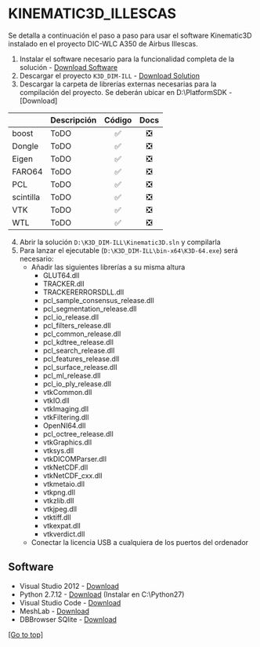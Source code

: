 # KINEMATIC3D_ILLESCAS
Se detalla a continuación el paso a paso para usar el software Kinematic3D instalado en el proyecto DIC-WLC A350 de Airbus Illescas.
1. Instalar el software necesario para la funcionalidad completa de la solución - [Download Software](#Software)
1. Descargar el proyecto `K3D_DIM-ILL` - [Download Solution](https://dev.azure.com/AritexSoftware/_git/K3D_DIM-ILL)
1. Descargar la carpeta de librerías externas necesarias para la compilación del proyecto. Se deberán ubicar en D:\PlatformSDK - [Download] 

| | Descripción | Código | Docs |
|-|:------------|:----:|:----:|
|boost | ToDO |:white_check_mark:|:negative_squared_cross_mark:|
|Dongle| ToDO |:white_check_mark:|:negative_squared_cross_mark:|
|Eigen| ToDO |:white_check_mark:|:negative_squared_cross_mark:|
|FARO64| ToDO |:white_check_mark:|:negative_squared_cross_mark:|
|PCL| ToDO |:white_check_mark:|:negative_squared_cross_mark:|
|scintilla| ToDO |:white_check_mark:|:negative_squared_cross_mark:|
|VTK| ToDO |:white_check_mark:|:negative_squared_cross_mark:|
|WTL| ToDO |:white_check_mark:|:negative_squared_cross_mark:|

4. Abrir la solución `D:\K3D_DIM-ILL\Kinematic3D.sln` y compilarla
1. Para lanzar el ejecutable (`D:\K3D_DIM-ILL\bin-x64\K3D-64.exe`) será necesario:
    * Añadir las siguientes librerías a su misma altura
      * GLUT64.dll
      * TRACKER.dll
      * TRACKERERRORSDLL.dll
      * pcl_sample_consensus_release.dll
      * pcl_segmentation_release.dll
      * pcl_io_release.dll
      * pcl_filters_release.dll
      * pcl_common_release.dll
      * pcl_kdtree_release.dll
      * pcl_search_release.dll
      * pcl_features_release.dll
      * pcl_surface_release.dll
      * pcl_ml_release.dll
      * pcl_io_ply_release.dll
      * vtkCommon.dll
      * vtkIO.dll
      * vtkImaging.dll
      * vtkFiltering.dll
      * OpenNI64.dll
      * pcl_octree_release.dll
      * vtkGraphics.dll
      * vtksys.dll
      * vtkDICOMParser.dll
      * vtkNetCDF.dll
      * vtkNetCDF_cxx.dll
      * vtkmetaio.dll
      * vtkpng.dll
      * vtkzlib.dll
      * vtkjpeg.dll
      * vtktiff.dll
      * vtkexpat.dll
      * vtkverdict.dll
    * Conectar la licencia USB a cualquiera de los puertos del ordenador

## Software
- Visual Studio 2012 - [Download](https://visualstudio.microsoft.com/es/vs/older-downloads/)
- Python 2.7.12 - [Download](https://www.python.org/downloads/release/python-2712/) (Instalar en C:\Python27)
- Visual Studio Code - [Download](https://code.visualstudio.com/)
- MeshLab - [Download](https://www.meshlab.net/#download)
- DBBrowser SQlite - [Download](https://sqlitebrowser.org/dl/)

[[Go to top]](#KINEMATIC3D_ILLESCAS)
